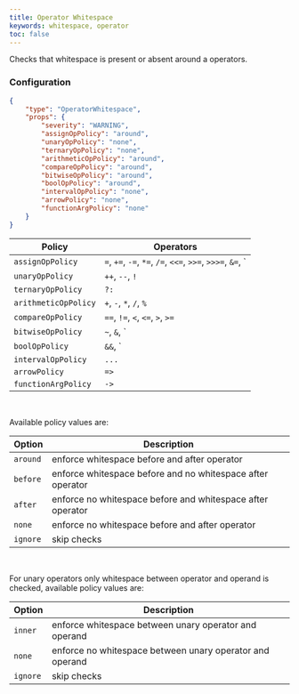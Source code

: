```yaml
---
title: Operator Whitespace
keywords: whitespace, operator
toc: false
---
```


Checks that whitespace is present or absent around a operators.

### Configuration

```json
{
    "type": "OperatorWhitespace",
    "props": {
        "severity": "WARNING",
        "assignOpPolicy": "around",
        "unaryOpPolicy": "none",
        "ternaryOpPolicy": "none",
        "arithmeticOpPolicy": "around",
        "compareOpPolicy": "around",
        "bitwiseOpPolicy": "around",
        "boolOpPolicy": "around",
        "intervalOpPolicy": "none",
        "arrowPolicy": "none",
        "functionArgPolicy": "none"
    }
}
```

| Policy                 | Operators
| ---------------------- | ------------------------------------------------------------------- |
| `assignOpPolicy`       | `=`, `+=`, `-=`, `*=`, `/=`, `<<=`, `>>=`, `>>>=`, `&=`, `|=`, `^=` |
| `unaryOpPolicy`        | `++`, `--`, `!`                                                     |
| `ternaryOpPolicy`      | `?:`                                                                |
| `arithmeticOpPolicy`   | `+`, `-`, `*`, `/`, `%`                                             |
| `compareOpPolicy`      | `==`, `!=`, `<`, `<=`, `>`, `>=`                                    |
| `bitwiseOpPolicy`      | `~`, `&`, `|`, `^`, `<<`, `>>`, `>>>`                               |
| `boolOpPolicy`         | `&&`, `||`                                                          |
| `intervalOpPolicy`     | `...`                                                               |
| `arrowPolicy`          | `=>`                                                                |
| `functionArgPolicy`    | `->`                                                                |

<br>

Available policy values are:

| Option     | Description |
| --------- | ----------- |
| `around`  | enforce whitespace before and after operator |
| `before`  | enforce whitespace before and no whitespace after operator |
| `after`   | enforce no whitespace before and whitespace after operator |
| `none`    | enforce no whitespace before and after operator |
| `ignore`  | skip checks |

<br>

For unary operators only whitespace between operator and operand is checked, available policy values are:

| Option     | Description |
| --------- | ----------- |
| `inner`   | enforce whitespace between unary operator and operand |
| `none`    | enforce no whitespace between unary operator and operand |
| `ignore`  | skip checks |
